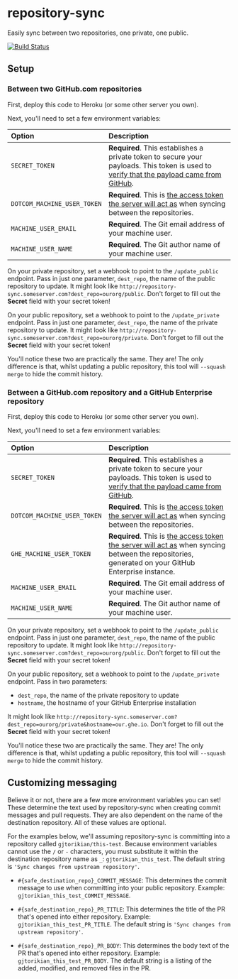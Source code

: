 repository-sync
===============

Easily sync between two repositories, one private, one public.

[![Build Status](https://travis-ci.org/gjtorikian/repository-sync.svg?branch=master)](https://travis-ci.org/gjtorikian/repository-sync)

## Setup

### Between two GitHub.com repositories

First, deploy this code to Heroku (or some other server you own).

Next, you'll need to set a few environment variables:

| Option | Description
| :----- | :----------
| `SECRET_TOKEN` | **Required**. This establishes a private token to secure your payloads. This token is used to [verify that the payload came from GitHub](https://developer.github.com/webhooks/securing/).
| `DOTCOM_MACHINE_USER_TOKEN` | **Required**.  This is [the access token the server will act as](https://help.github.com/articles/creating-an-access-token-for-command-line-use) when syncing between the repositories.
| `MACHINE_USER_EMAIL` | **Required**. The Git email address of your machine user.
| `MACHINE_USER_NAME` | **Required**. The Git author name of your machine user.


On your private repository, set a webhook to point to the `/update_public` endpoint.
Pass in just one parameter, `dest_repo`, the name of the public repository to update. It might look like `http://repository-sync.someserver.com?dest_repo=ourorg/public`. Don't forget to fill out the **Secret** field with your secret token!

On your public repository, set a webhook to point to the `/update_private` endpoint.
Pass in just one parameter, `dest_repo`, the name of the private repository to update. It might look like `http://repository-sync.someserver.com?dest_repo=ourorg/private`. Don't forget to fill out the **Secret** field with your secret token!

You'll notice these two are practically the same. They are! The only difference is
that, whilst updating a public repository, this tool will `--squash merge` to hide
the commit history.

### Between a GitHub.com repository and a GitHub Enterprise repository

First, deploy this code to Heroku (or some other server you own).

Next, you'll need to set a few environment variables:

| Option | Description
| :----- | :----------
| `SECRET_TOKEN` | **Required**. This establishes a private token to secure your payloads. This token is used to [verify that the payload came from GitHub](https://developer.github.com/webhooks/securing/).
| `DOTCOM_MACHINE_USER_TOKEN` | **Required**.  This is [the access token the server will act as](https://help.github.com/articles/creating-an-access-token-for-command-line-use) when syncing between the repositories.
| `GHE_MACHINE_USER_TOKEN` | **Required**.  This is [the access token the server will act as](https://help.github.com/articles/creating-an-access-token-for-command-line-use) when syncing between the repositories, generated on your GitHub Enterprise instance.
| `MACHINE_USER_EMAIL` | **Required**. The Git email address of your machine user.
| `MACHINE_USER_NAME` | **Required**. The Git author name of your machine user.

On your private repository, set a webhook to point to the `/update_public` endpoint.
Pass in just one parameter, `dest_repo`, the name of the public repository to update. It might look like `http://repository-sync.someserver.com?dest_repo=ourorg/public`. Don't forget to fill out the **Secret** field with your secret token!

On your public repository, set a webhook to point to the `/update_private` endpoint.
Pass in two parameters:

* `dest_repo`, the name of the private repository to update
* `hostname`, the hostname of your GitHub Enterprise installation

It might look like `http://repository-sync.someserver.com?dest_repo=ourorg/private&hostname=our.ghe.io`. Don't forget to fill out the **Secret** field with your secret token!

You'll notice these two are practically the same. They are! The only difference is
that, whilst updating a public repository, this tool will `--squash merge` to hide
the commit history.

## Customizing messaging

Believe it or not, there are a few more environment variables you can set! These determine the text used by repository-sync when creating commit messages and pull requests. They are also dependent on the name of the destination repository. All of these values are optional.

For the examples below, we'll assuming repository-sync is committing into a repository called `gjtorikian/this-test`. Because environment variables cannot use the `/` or `-` characters, you must substitute it within the destination repository name as `_`: `gjtorikian_this_test`. The default string is `'Sync changes from upstream repository'`.

* `#{safe_destination_repo}_COMMIT_MESSAGE`: This determines the commit message to use when committing into your public repository. Example: `gjtorikian_this_test_COMMIT_MESSAGE`.

* `#{safe_destination_repo}_PR_TITLE`: This determines the title of the PR that's opened into either repository. Example: `gjtorikian_this_test_PR_TITLE`. The default string is `'Sync changes from upstream repository'`.

* `#{safe_destination_repo}_PR_BODY`: This determines the body text of the PR that's opened into either repository. Example: `gjtorikian_this_test_PR_BODY`. The default string is a listing of the added, modified, and removed files in the PR.
